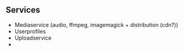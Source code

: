 ## Services
* Mediaservice (audio, ffmpeg, imagemagick + distribution (cdn?))
* Userprofiles
* Uploadservice
* 
